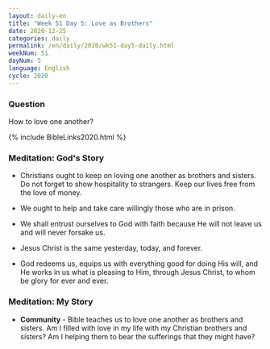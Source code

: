 ```yaml
---
layout: daily-en
title: "Week 51 Day 5: Love as Brothers"
date: 2020-12-25 
categories: daily
permalink: /en/daily/2020/wk51-day5-daily.html
weekNum: 51
dayNum: 5
language: English
cycle: 2020
---
```


### Question     
How to love one another?

{% include BibleLinks2020.html %} 

### Meditation: God's Story   
+ Christians ought to keep on loving one another as brothers and sisters. Do not forget to show hospitality to strangers. Keep our lives free from the love of money. 

+ We ought to help and take care willingly those who are in prison. 

+ We shall entrust ourselves to God with faith because He will not leave us and will never forsake us. 

+ Jesus Christ is the same yesterday, today, and forever. 

+ God redeems us, equips us with everything good for doing His will, and He works in us what is pleasing to Him, through Jesus Christ, to whom be glory for ever and ever. 

### Meditation: My Story   
+ **Community** - Bible teaches us to love one another as brothers and sisters. Am I filled with love in my life with my Christian brothers and sisters? Am I helping them to bear the sufferings that they might have? 

